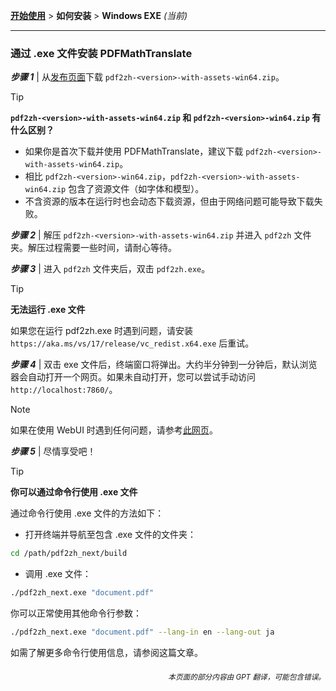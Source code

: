 [**开始使用**](./getting-started.md) > **如何安装** > **Windows EXE** _(当前)_

---

### 通过 .exe 文件安装 PDFMathTranslate

***步骤 1*** | 从[发布页面](https://github.com/PDFMathTranslate/PDFMathTranslate-next/releases)下载 `pdf2zh-<version>-with-assets-win64.zip`。

> [!TIP]
> **`pdf2zh-<version>-with-assets-win64.zip` 和 `pdf2zh-<version>-win64.zip` 有什么区别？**
>
> - 如果你是首次下载并使用 PDFMathTranslate，建议下载 `pdf2zh-<version>-with-assets-win64.zip`。
> - 相比 `pdf2zh-<version>-win64.zip`，`pdf2zh-<version>-with-assets-win64.zip` 包含了资源文件（如字体和模型）。
> - 不含资源的版本在运行时也会动态下载资源，但由于网络问题可能导致下载失败。

***步骤 2*** | 解压 `pdf2zh-<version>-with-assets-win64.zip` 并进入 `pdf2zh` 文件夹。解压过程需要一些时间，请耐心等待。

***步骤 3*** | 进入 `pdf2zh` 文件夹后，双击 `pdf2zh.exe`。

> [!TIP]
> **无法运行 .exe 文件**
>
> 如果您在运行 pdf2zh.exe 时遇到问题，请安装 `https://aka.ms/vs/17/release/vc_redist.x64.exe` 后重试。

***步骤 4*** | 双击 exe 文件后，终端窗口将弹出。大约半分钟到一分钟后，默认浏览器会自动打开一个网页。如果未自动打开，您可以尝试手动访问 `http://localhost:7860/`。

> [!NOTE]
>
> 如果在使用 WebUI 时遇到任何问题，请参考[此网页](./USAGE_webui.md)。

***步骤 5*** | 尽情享受吧！

> [!TIP]
> **你可以通过命令行使用 .exe 文件**
>
> 通过命令行使用 .exe 文件的方法如下：
>
> - 打开终端并导航至包含 .exe 文件的文件夹：
>
> ```bash
> cd /path/pdf2zh_next/build
> ```
>
> - 调用 .exe 文件：
>
> ```bash
> ./pdf2zh_next.exe "document.pdf"
> ```
>
> 你可以正常使用其他命令行参数：
>
> ```bash
> ./pdf2zh_next.exe "document.pdf" --lang-in en --lang-out ja
> ```
>
> 如需了解更多命令行使用信息，请参阅这篇文章。

<div align="right"> 
<h6><small>本页面的部分内容由 GPT 翻译，可能包含错误。</small></h6>